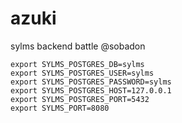 # azuki
sylms backend battle @sobadon

```
export SYLMS_POSTGRES_DB=sylms
export SYLMS_POSTGRES_USER=sylms
export SYLMS_POSTGRES_PASSWORD=sylms
export SYLMS_POSTGRES_HOST=127.0.0.1
export SYLMS_POSTGRES_PORT=5432
export SYLMS_PORT=8080
```
